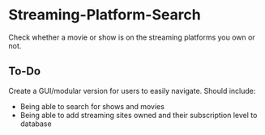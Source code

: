 # Streaming-Platform-Search
Check whether a movie or show is on the streaming platforms you own or not.

<h2>To-Do</h2>

Create a GUI/modular version for users to easily navigate. Should include:</li>
<ul>
  <li>Being able to search for shows and movies</li>
  <li>Being able to add streaming sites owned and their subscription level to database</li>
</ul>